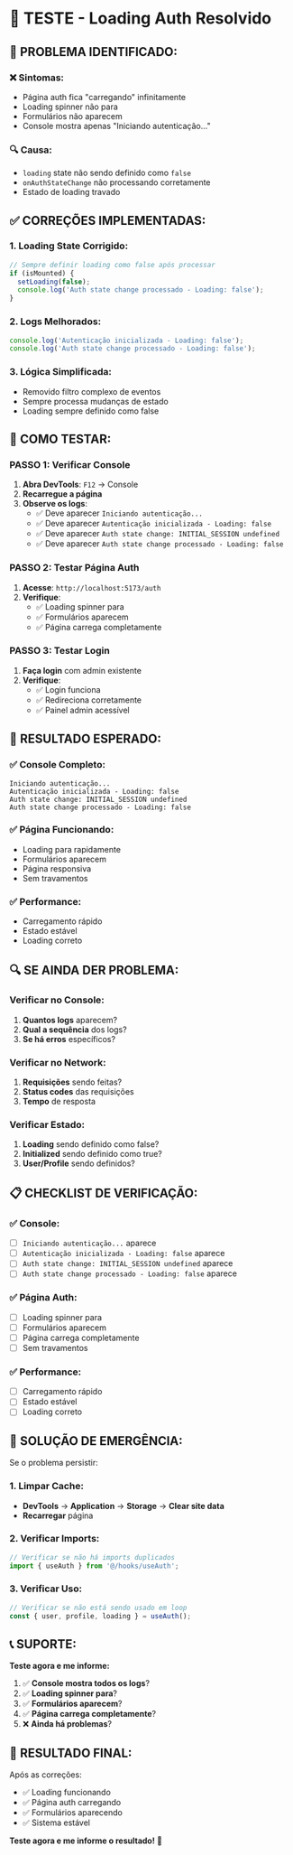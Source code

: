 # 🧪 TESTE - Loading Auth Resolvido

## 🚨 **PROBLEMA IDENTIFICADO:**

### **❌ Sintomas:**
- Página auth fica "carregando" infinitamente
- Loading spinner não para
- Formulários não aparecem
- Console mostra apenas "Iniciando autenticação..."

### **🔍 Causa:**
- `loading` state não sendo definido como `false`
- `onAuthStateChange` não processando corretamente
- Estado de loading travado

## ✅ **CORREÇÕES IMPLEMENTADAS:**

### **1. Loading State Corrigido:**
```typescript
// Sempre definir loading como false após processar
if (isMounted) {
  setLoading(false);
  console.log('Auth state change processado - Loading: false');
}
```

### **2. Logs Melhorados:**
```typescript
console.log('Autenticação inicializada - Loading: false');
console.log('Auth state change processado - Loading: false');
```

### **3. Lógica Simplificada:**
- Removido filtro complexo de eventos
- Sempre processa mudanças de estado
- Loading sempre definido como false

## 🚀 **COMO TESTAR:**

### **PASSO 1: Verificar Console**
1. **Abra DevTools**: `F12` → Console
2. **Recarregue a página**
3. **Observe os logs**:
   - ✅ Deve aparecer `Iniciando autenticação...`
   - ✅ Deve aparecer `Autenticação inicializada - Loading: false`
   - ✅ Deve aparecer `Auth state change: INITIAL_SESSION undefined`
   - ✅ Deve aparecer `Auth state change processado - Loading: false`

### **PASSO 2: Testar Página Auth**
1. **Acesse**: `http://localhost:5173/auth`
2. **Verifique**:
   - ✅ Loading spinner para
   - ✅ Formulários aparecem
   - ✅ Página carrega completamente

### **PASSO 3: Testar Login**
1. **Faça login** com admin existente
2. **Verifique**:
   - ✅ Login funciona
   - ✅ Redireciona corretamente
   - ✅ Painel admin acessível

## 🎯 **RESULTADO ESPERADO:**

### **✅ Console Completo:**
```
Iniciando autenticação...
Autenticação inicializada - Loading: false
Auth state change: INITIAL_SESSION undefined
Auth state change processado - Loading: false
```

### **✅ Página Funcionando:**
- Loading para rapidamente
- Formulários aparecem
- Página responsiva
- Sem travamentos

### **✅ Performance:**
- Carregamento rápido
- Estado estável
- Loading correto

## 🔍 **SE AINDA DER PROBLEMA:**

### **Verificar no Console:**
1. **Quantos logs** aparecem?
2. **Qual a sequência** dos logs?
3. **Se há erros** específicos?

### **Verificar no Network:**
1. **Requisições** sendo feitas?
2. **Status codes** das requisições
3. **Tempo** de resposta

### **Verificar Estado:**
1. **Loading** sendo definido como false?
2. **Initialized** sendo definido como true?
3. **User/Profile** sendo definidos?

## 📋 **CHECKLIST DE VERIFICAÇÃO:**

### **✅ Console:**
- [ ] `Iniciando autenticação...` aparece
- [ ] `Autenticação inicializada - Loading: false` aparece
- [ ] `Auth state change: INITIAL_SESSION undefined` aparece
- [ ] `Auth state change processado - Loading: false` aparece

### **✅ Página Auth:**
- [ ] Loading spinner para
- [ ] Formulários aparecem
- [ ] Página carrega completamente
- [ ] Sem travamentos

### **✅ Performance:**
- [ ] Carregamento rápido
- [ ] Estado estável
- [ ] Loading correto

## 🚨 **SOLUÇÃO DE EMERGÊNCIA:**

Se o problema persistir:

### **1. Limpar Cache:**
- **DevTools** → **Application** → **Storage** → **Clear site data**
- **Recarregar** página

### **2. Verificar Imports:**
```typescript
// Verificar se não há imports duplicados
import { useAuth } from '@/hooks/useAuth';
```

### **3. Verificar Uso:**
```typescript
// Verificar se não está sendo usado em loop
const { user, profile, loading } = useAuth();
```

## 📞 **SUPORTE:**

**Teste agora e me informe:**

1. ✅ **Console mostra todos os logs**?
2. ✅ **Loading spinner para**?
3. ✅ **Formulários aparecem**?
4. ✅ **Página carrega completamente**?
5. ❌ **Ainda há problemas**?

## 🎉 **RESULTADO FINAL:**

Após as correções:
- ✅ Loading funcionando
- ✅ Página auth carregando
- ✅ Formulários aparecendo
- ✅ Sistema estável

**Teste agora e me informe o resultado!** 🎯
